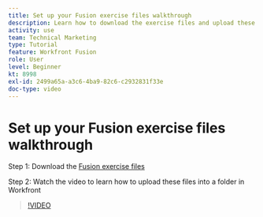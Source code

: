 ```yaml
---
title: Set up your Fusion exercise files walkthrough
description: Learn how to download the exercise files and upload these files into a folder in Workfront, in [!DNL Adobe Workfront Fusion].
activity: use
team: Technical Marketing
type: Tutorial
feature: Workfront Fusion
role: User
level: Beginner
kt: 8998
exl-id: 2499a65a-a3c6-4ba9-82c6-c2932831f33e
doc-type: video
---
```

# Set up your Fusion exercise files walkthrough

Step 1: Download the [Fusion exercise files](/help/assets/fusion-exercise-files.zip)

Step 2: Watch the video to learn how to upload these files into a folder in Workfront

>[!VIDEO](https://video.tv.adobe.com/v/335258/?quality=12&learn=on)
